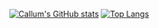 [![Callum's GitHub stats](https://github-readme-stats-jet-kappa-36.vercel.app/api?username=callumJohnG&show_icons=true&theme=transparent)](https://github.com/callumJohnG/github-readme-stats)
[![Top Langs](github-readme-stats-jet-kappa-36.vercel.app/api/top-langs/?username=callumJohnG&layout=compact&theme=transparent)](https://github.com/callumJohnG/github-readme-stats)
